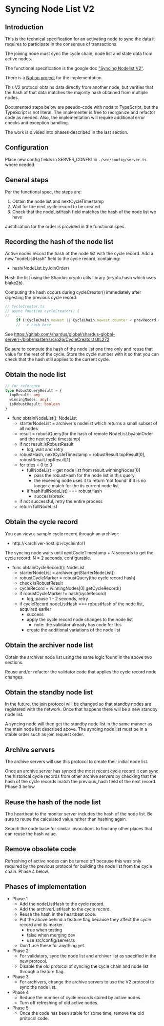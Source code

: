 # Syncing Node List V2

## Introduction

This is the technical specification for an activating node to sync the data it requires to participate in the consensus of transactions.

The joining node must sync the cycle chain, node list and state data from active nodes.

The functional specification is the google doc ["Syncing Nodelist V2"](https://docs.google.com/document/d/1s2I4rbQCI6RWQ6kwgmV5SsDZiaGYHmq-BGzslVUzES8/).

There is a [Notion project](https://www.notion.so/shardus/Cycle-Sync-Protocol-V2-591af3d97644484fb26a5e1e99c99ab7) for the implementation.

This V2 protocol obtains data directly from another node, but verifies that the hash of that data matches the majority hash obtained from multiple nodes.

Documented steps below are pseudo-code with nods to TypeScript, but the TypeScript is not literal. The implementer is free to reorganize and refactor code as needed. Also, the implementation will require additional error checks and exception handling.

The work is divided into phases described in the last section.

## Configuration

Place new config fields in SERVER_CONFIG in `./src/config/server.ts` where needed.

## General steps

Per the functional spec, the steps are:

1. Obtain the node list and nextCycleTimestamp
2. Wait for the next cycle record to be created
3. Check that the nodeListHash field matches the hash of the node list we have

Justification for the order is provided in the functional spec.

## Recording the hash of the node list

Active nodes record the hash of the node list with the cycle record. Add a new "nodeListHash" field to the cycle record, containing:

- hash(NodeList.byJoinOrder)

Hash the list using the Shardus crypto utils library (crypto.hash which uses blake2b).

Computing the hash occurs during cycleCreator() immediately after digesting the previous cycle record:

```typescript
// CycleCreator.ts
// async function cycleCreator() {
//   ...
     if (!CycleChain.newest || CycleChain.newest.counter < prevRecord.counter) Sync.digestCycle(prevRecord)
     // --> hash here
```

See https://gitlab.com/shardus/global/shardus-global-server/-/blob/master/src/p2p/CycleCreator.ts#L272

Be sure to compute the hash of the node list one time only and reuse that value for the rest of the cycle. Store the cycle number with it so that you can check that the hash still applies to the current cycle.

## Obtain the node list

```typescript
// for reference
type RobustQueryResult = {
  topResult: any
  winningNodes: any[]
  isRobustResult: boolean
}
```

- func obtainNodeList(): NodeList
  - starterNodeList = archiver's nodelist which returns a small subset of all nodes
  - result = robustQuery(for the hash of remote NodeList.byJoinOrder and the next cycle timestamp)
  - if not result.isRobustResult
    - log, wait and retry
  - robustHash, nextCycleTimestamp = robustResult.topResult[0], robustResult.topResult[1]
  - for tries = 0 to 3
    - fullNodeList = get node list from result.winningNodes[0]
      - pass the robustHash for the node list in this query
      - the receiving node uses it to return 'not found' if it is no longer a match for the its current node list
    - if hash(fullNodeList) === robustHash
      - success/break
  - if not successful, retry the entire process
  - return fullNodeList

## Obtain the cycle record

You can view a sample cycle record through an archiver:

- http://\<archiver-host:ip>/cycleinfo/1

The syncing node waits until nextCycleTimestamp + N seconds to get the cycle record. N = 2 seconds, configurable.

- func obtainCycleRecord(): NodeList
  - starterNodeList = archiver.getStarterNodeList()
  - robustCycleMarker = robustQuery(the cycle record hash)
  - check isRobustResult
  - cycleRecord = winningNodes[0].getCycleRecord()
  - if robustCycleMarker != hash(cycleRecord)
    - log, pause 1 - 2 seconds, retry
  - if cycleRecord.nodeListHash === robustHash of the node list, acquired earlier
    - success
    - apply the cycle record node changes to the node list
      - note: the validator already has code for this
    - create the additional variations of the node list

## Obtain the archiver node list

Obtain the archiver node list using the same logic found in the above two sections.

Reuse and/or refactor the validator code that applies the cycle record node changes.

## Obtain the standby node list

In the future, the join protocol will be changed so that standby nodes are registered with the network. Once that happens there will be a new standby node list.

A syncing node will then get the standby node list in the same manner as the main node list described above. The syncing node list must be in a stable order such as join request order.

## Archive servers

The archive servers will use this protocol to create their initial node list.

Once an archive server has synced the most recent cycle record it can sync the historical cycle records from other archive servers by checking that the hash of the cycle records match the previous_hash field of the next record. Phase 3 below.

## Reuse the hash of the node list

The heartbeat to the monitor server includes the hash of the node list. Be sure to reuse the calculated value rather than hashing again.

Search the code base for similar invocations to find any other places that can reuse the hash value.

## Remove obsolete code

Refreshing of active nodes can be turned off because this was only required by the previous protocol for building the node list from the cycle chain. Phase 4 below.

## Phases of implementation

- Phase 1
  - Add the nodeListHash to the cycle record.
  - Add the archiverListHash to the cycle record.
  - Reuse the hash in the heartbeat code.
  - Put the above behind a feature flag because they affect the cycle record and its marker.
    - true when testing
    - false when merging dev
    - use src/config/server.ts
  - Don’t use these for anything yet.
- Phase 2
  - For validators, sync the node list and archiver list as specified in the new protocol.
  - Disable the old protocol of syncing the cycle chain and node list through a feature flag.
- Phase 3
  - For archivers, change the archive servers to use the V2 protocol to sync the node list.
- Phase 4
  - Reduce the number of cycle records stored by active nodes.
  - Turn off refreshing of old active nodes.
- Phase 5
  - Once the code has been stable for some time, remove the old protocol code.
